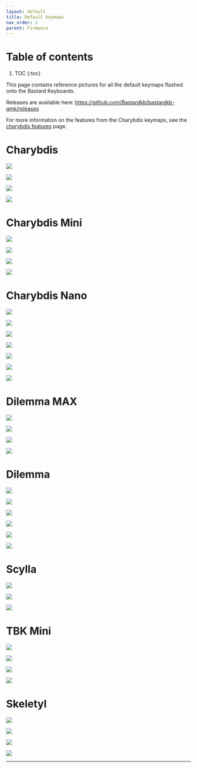```yaml
---
layout: default
title: Default keymaps
nav_order: 1
parent: Firmware
---
```


# Table of contents

1. TOC
{:toc}

This page contains reference pictures for all the default keymaps flashed onto the Bastard Keyboards.

Releases are available here:
https://github.com/Bastardkb/bastardkb-qmk/releases

For more information on the features from the Charybdis keymaps, see the [charybdis features][chary] page.


# Charybdis 

![](../assets/pics/layouts/charybdis/Base.png)

![](../assets/pics/layouts/charybdis/Lower.png)

![](../assets/pics/layouts/charybdis/Raise.png)

![](../assets/pics/layouts/charybdis/Mouse.png)


# Charybdis Mini

![](../assets/pics/layouts/cmini/Base.png)

![](../assets/pics/layouts/cmini/Lower.png)

![](../assets/pics/layouts/cmini/Raise.png)

![](../assets/pics/layouts/cmini/Mouse.png)

# Charybdis Nano

![](../assets/pics/layouts/cnano/Base.png)

![](../assets/pics/layouts/cnano/Nav.png)

![](../assets/pics/layouts/cnano/Mouse.png)

![](../assets/pics/layouts/cnano/Media.png)

![](../assets/pics/layouts/cnano/Num.png)

![](../assets/pics/layouts/cnano/Sym.png)

![](../assets/pics/layouts/cnano/Fun.png)

# Dilemma MAX

![](../assets/pics/layouts/dilemma_max/Base.png)

![](../assets/pics/layouts/dilemma_max/Lower.png)

![](../assets/pics/layouts/dilemma_max/Raise.png)

![](../assets/pics/layouts/dilemma_max/Mouse.png)

# Dilemma

![](../assets/pics/layouts/dilemma/Base.png)

![](../assets/pics/layouts/dilemma/Nav.png)

![](../assets/pics/layouts/dilemma/Mouse.png)

![](../assets/pics/layouts/dilemma/Num.png)

![](../assets/pics/layouts/dilemma/Sym.png)

![](../assets/pics/layouts/dilemma/Fun.png)

# Scylla

![](../assets/pics/layouts/scylla/Base.png)

![](../assets/pics/layouts/scylla/Nav_Sym.png)

![](../assets/pics/layouts/scylla/Extra.png)


# TBK Mini

![](../assets/pics/layouts/tbkmini/Base.png)

![](../assets/pics/layouts/tbkmini/Num.png)

![](../assets/pics/layouts/tbkmini/Sym.png)

![](../assets/pics/layouts/tbkmini/Extra.png)

# Skeletyl

![](../assets/pics/layouts/skeletyl/Base.png)

![](../assets/pics/layouts/skeletyl/Num.png)

![](../assets/pics/layouts/skeletyl/Sym.png)

![](../assets/pics/layouts/skeletyl/Extra.png)


----

[chary]: {{site.baseurl}}/fw/charybdis-features.html
